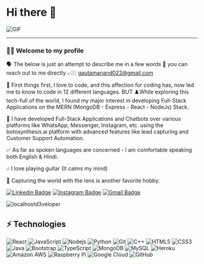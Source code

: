 # Hi there 👋

<img src='profile-gif.gif' alt='GIF'>

---

### 👋🏼 Welcome to my profile

🗣️ The below is just an attempt to describe me in a few words
📧 you can reach out to me directly 👉🏼 gautamanand022@gmail.com

🌌 First things first, I love to code, and this affection for coding has,
now led me to know to code in 12 different languages.
BUT
♟️While exploring this tech-full of the world, I found my major interest in developing Full-Stack Applications on the MERN (MongoDB - Express - React - NodeJs) Stack.

🤖 I have developed Full-Stack Applications and Chatbots over various platforms like WhatsApp, Messenger, Instagram, etc. using the botosynthesis.ai platform with advanced features like lead capturing and Customer Support Automation.

✅ As far as spoken languages are concerned - I am comfortable speaking both English & Hindi.

🎶 I love playing guitar (It calms my mind)

📸 Capturing the world with the lens is another favorite hobby.

[![Linkedin Badge](https://img.shields.io/badge/-Gautam%20Anand-blue?style=flat-square&logo=Linkedin&logoColor=white&link=https://www.linkedin.com/in/gautam-anand16/)](https://www.linkedin.com/in/gautam-anand16/)
[![Instagram Badge](https://img.shields.io/badge/-localhostdeveloper-purple?style=flat-square&logo=instagram&logoColor=white&link=https://instagram.com/localhostdeveloper/)](https://instagram.com/gautamsaysfml)
[![Gmail Badge](https://img.shields.io/badge/-gautamanand022@gmail.com-c14438?style=flat-square&logo=Gmail&logoColor=white&link=mailto:gautamanand022@gmail.com)](mailto:gautamanand022@gmail.com)

<p align="left"> <img src="https://komarev.com/ghpvc/?username=localhostd3veloper&label=Profile%20views&color=0e75b6&style=flat" alt="localhostd3veloper" /> </p>

## ⚡ Technologies

![React](https://img.shields.io/badge/-React-black?style=flat-square&logo=react)
![JavaScript](https://img.shields.io/badge/-JavaScript-black?style=flat-square&logo=javascript)
![Nodejs](https://img.shields.io/badge/-Nodejs-black?style=flat-square&logo=Node.js)
![Python](https://img.shields.io/badge/-Python-black?style=flat-square&logo=Python)
![Git](https://img.shields.io/badge/-Git-black?style=flat-square&logo=git)
![C++](https://img.shields.io/badge/-C++-00599C?style=flat-square&logo=c)
![HTML5](https://img.shields.io/badge/-HTML5-E34F26?style=flat-square&logo=html5&logoColor=white)
![CSS3](https://img.shields.io/badge/-CSS3-1572B6?style=flat-square&logo=css3)
![Java](https://img.shields.io/badge/-java-E34A86?style=flat-square&logo=java)
![Bootstrap](https://img.shields.io/badge/-Bootstrap-563D7C?style=flat-square&logo=bootstrap)
![TypeScript](https://img.shields.io/badge/-TypeScript-007ACC?style=flat-square&logo=typescript)
![MongoDB](https://img.shields.io/badge/-MongoDB-black?style=flat-square&logo=mongodb)
![MySQL](https://img.shields.io/badge/-MySQL-black?style=flat-square&logo=mysql)
![Heroku](https://img.shields.io/badge/-Heroku-430098?style=flat-square&logo=heroku)
![Amazon AWS](https://img.shields.io/badge/Amazon%20AWS-232F3E?style=flat-square&logo=amazon-aws)
![Raspberry Pi](https://img.shields.io/badge/-Raspberry%20Pi-C51A4A?style=flat-square&logo=Raspberry-Pi)
![Google Cloud](https://img.shields.io/badge/Google%20Cloud-black?style=flat-square&logo=google-cloud)
![GitHub](https://img.shields.io/badge/-GitHub-181717?style=flat-square&logo=github)
